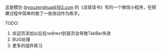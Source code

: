 这是模仿 @youzenghua@163.com 的《豆豉读书》写的一个微信小程序，在搭建过程中简单的做了一些改动作为练手。

TODO: 

1. 欢迎页添加以后在redirect到首页会导致TabBar失效
2. BUG处理
3. 更多的组件练习